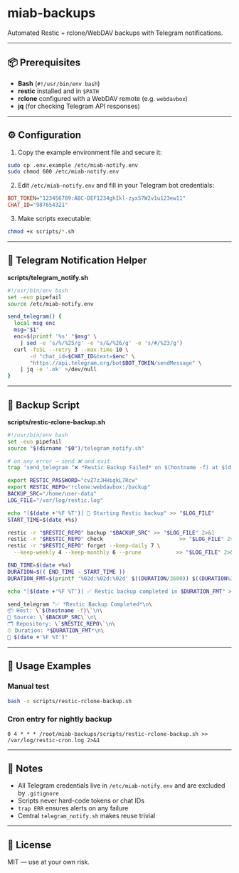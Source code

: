 # miab-backups

Automated Restic + rclone/WebDAV backups with Telegram notifications.

---

## 📦 Prerequisites

- **Bash** (`#!/usr/bin/env bash`)  
- **restic** installed and in `$PATH`  
- **rclone** configured with a WebDAV remote (e.g. `webdavbox`)  
- **jq** (for checking Telegram API responses)

---

## ⚙️ Configuration

1. Copy the example environment file and secure it:

```bash
sudo cp .env.example /etc/miab-notify.env
sudo chmod 600 /etc/miab-notify.env
```

2. Edit `/etc/miab-notify.env` and fill in your Telegram bot credentials:

```ini
BOT_TOKEN="123456789:ABC-DEF1234ghIkl-zyx57W2v1u123ew11"
CHAT_ID="987654321"
```

3. Make scripts executable:

```bash
chmod +x scripts/*.sh
```

---

## 🔔 Telegram Notification Helper

**scripts/telegram_notify.sh**

```bash
#!/usr/bin/env bash
set -euo pipefail
source /etc/miab-notify.env

send_telegram() {
  local msg enc
  msg="$1"
  enc=$(printf '%s' "$msg" \
    | sed -e 's/%/%25/g' -e 's/&/%26/g' -e 's/#/%23/g')
  curl -fsSL --retry 3 --max-time 10 \
       -d "chat_id=$CHAT_ID&text=$enc" \
       "https://api.telegram.org/bot$BOT_TOKEN/sendMessage" \
    | jq -e '.ok' >/dev/null
}
```

---

## 💾 Backup Script

**scripts/restic-rclone-backup.sh**

```bash
#!/usr/bin/env bash
set -euo pipefail
source "$(dirname "$0")/telegram_notify.sh"

# on any error → send ❌ and exit
trap 'send_telegram "❌ *Restic Backup Failed* on $(hostname -f) at $(date +%F %T)"; exit 1' ERR

export RESTIC_PASSWORD="cvZ7zJHHigkL7Rcw"
export RESTIC_REPO="rclone:webdavbox:/backup"
BACKUP_SRC="/home/user-data"
LOG_FILE="/var/log/restic.log"

echo "[$(date +'%F %T')] 🔄 Starting Restic backup" >> "$LOG_FILE"
START_TIME=$(date +%s)

restic -r "$RESTIC_REPO" backup "$BACKUP_SRC" >> "$LOG_FILE" 2>&1
restic -r "$RESTIC_REPO" check                        >> "$LOG_FILE" 2>&1
restic -r "$RESTIC_REPO" forget --keep-daily 7 \
  --keep-weekly 4 --keep-monthly 6 --prune           >> "$LOG_FILE" 2>&1

END_TIME=$(date +%s)
DURATION=$(( END_TIME - START_TIME ))
DURATION_FMT=$(printf '%02d:%02d:%02d' $((DURATION/3600)) $((DURATION%3600/60)) $((DURATION%60)))

echo "[$(date +'%F %T')] ✅ Restic backup completed in $DURATION_FMT" >> "$LOG_FILE"

send_telegram "✅ *Restic Backup Completed*\n\
📦 Host: \`$(hostname -f)\`\n\
📁 Source: \`$BACKUP_SRC\`\n\
🗂 Repository: \`$RESTIC_REPO\`\n\
⏱ Duration: *$DURATION_FMT*\n\
📅 $(date +'%F %T')"
```

---

## 🔧 Usage Examples

### Manual test

```bash
bash -x scripts/restic-rclone-backup.sh
```

### Cron entry for nightly backup

```cron
0 4 * * * /root/miab-backups/scripts/restic-rclone-backup.sh >> /var/log/restic-cron.log 2>&1
```

---

## 📁 Notes

- All Telegram credentials live in `/etc/miab-notify.env` and are excluded by `.gitignore`
- Scripts never hard-code tokens or chat IDs
- `trap ERR` ensures alerts on any failure
- Central `telegram_notify.sh` makes reuse trivial

---

## 🪪 License

MIT — use at your own risk.
